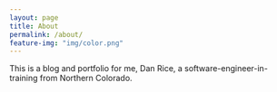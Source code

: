 ```yaml
---
layout: page
title: About
permalink: /about/
feature-img: "img/color.png"
---
```


This is a blog and portfolio for me, Dan Rice, a software-engineer-in-training from Northern Colorado.